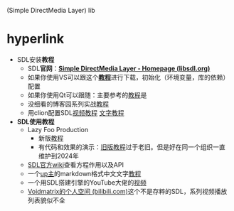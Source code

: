 (Simple DirectMedia Layer) lib
# hyperlink
- SDL安装**教程**
	- SDL**官网**：**[Simple DirectMedia Layer - Homepage (libsdl.org)](https://www.libsdl.org/)**
	- 如果你使用VS可以跟这个[**教程**](https://blog.csdn.net/qq_72157449/article/details/130490332)进行下载，初始化（环境变量，库的依赖）配置
	- 如果你使用Qt可以跟随：主要参考的[教程](https://blog.csdn.net/m0_58311374/article/details/133410449)是
	- 没细看的博客园系列实战[教程](https://www.cnblogs.com/renhui/p/10466773.html)
 	- 用clion配置SDL[视频教程](https://www.bilibili.com/video/BV1w841157uD/?spm_id_from=333.880.my_history.page.click&vd_source=0b1e0779f26f0074a8d8a6fac88fc43f) [文字教程](https://jacckx.me/2021/03/12/Windows_CLion_SDL2/)
- **SDL使用教程**
	- Lazy Foo Production
		-  新版[教程](https://lazyfoo.net/tutorials/SDL/index.php)
		- 有代码和效果的演示：[旧版教程](https://tjumyk.github.io/sdl-tutorial-cn/contents.html)过于老旧。但是好在同一个组织一直维护到2024年
	- [SDL官方wiki](https://wiki.libsdl.org/SDL3/APIByCategory)查看方程作用以及API
	- 一个[up主](https://www.bilibili.com/video/BV14F411676X?p=3&spm_id_from=pageDriver&vd_source=113cb04caaabeca910d6d5580d23d578)的markdown格式中文文字[教程](https://gitee.com/unlimited13/cpp/blob/master/SDL/SDL.md#%E6%B8%B2%E6%9F%93%E5%99%A8%E5%88%9B%E5%BB%BA%E4%B8%8E%E6%B8%85%E5%B1%8F)
	- 一个用SDL搭建引擎的YouTube大佬的[视频](https://www.bilibili.com/video/BV12b421H7cx?p=7&vd_source=113cb04caaabeca910d6d5580d23d578)
	- [Voidmatrix的个人空间 (bilibili.com)](https://space.bilibili.com/25864506)这个不是存粹的SDL，系列视频播放列表貌似不全

